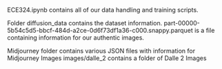 ECE324.ipynb contains all of our data handling and training scripts. 

Folder diffusion_data contains the dataset information. 
part-00000-5b54c5d5-bbcf-484d-a2ce-0d6f73df1a36-c000.snappy.parquet is a file containing information for our authentic images. 

Midjourney folder contains various JSON files with information for Midjourney Images
images/dalle_2 contains a folder of Dalle 2 Images
